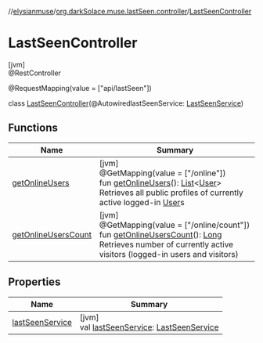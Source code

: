 //[elysianmuse](../../../index.md)/[org.darkSolace.muse.lastSeen.controller](../index.md)/[LastSeenController](index.md)

# LastSeenController

[jvm]\
@RestController

@RequestMapping(value = ["api/lastSeen"])

class [LastSeenController](index.md)(@AutowiredlastSeenService: [LastSeenService](../../org.darkSolace.muse.lastSeen.service/-last-seen-service/index.md))

## Functions

| Name | Summary |
|---|---|
| [getOnlineUsers](get-online-users.md) | [jvm]<br>@GetMapping(value = ["/online"])<br>fun [getOnlineUsers](get-online-users.md)(): [List](https://kotlinlang.org/api/latest/jvm/stdlib/kotlin.collections/-list/index.html)&lt;[User](../../org.darkSolace.muse.user.model/-user/index.md)&gt;<br>Retrieves all public profiles of currently active logged-in [User](../../org.darkSolace.muse.user.model/-user/index.md)s |
| [getOnlineUsersCount](get-online-users-count.md) | [jvm]<br>@GetMapping(value = ["/online/count"])<br>fun [getOnlineUsersCount](get-online-users-count.md)(): [Long](https://kotlinlang.org/api/latest/jvm/stdlib/kotlin/-long/index.html)<br>Retrieves number of currently active visitors (logged-in users and visitors) |

## Properties

| Name | Summary |
|---|---|
| [lastSeenService](last-seen-service.md) | [jvm]<br>val [lastSeenService](last-seen-service.md): [LastSeenService](../../org.darkSolace.muse.lastSeen.service/-last-seen-service/index.md) |
